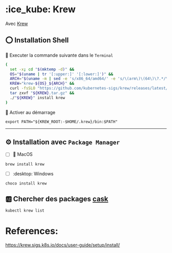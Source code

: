 # :ice_kube: Krew

Avec [Krew](https://krew.sigs.k8s.io/)

## :o: Installation Shell

:round_pushpin: Executer la commande suivante dans le `Terminal`

```bash
(
  set -x; cd "$(mktemp -d)" &&
  OS="$(uname | tr '[:upper:]' '[:lower:]')" &&
  ARCH="$(uname -m | sed -e 's/x86_64/amd64/' -e 's/\(arm\)\(64\)\?.*/\1\2/' -e 's/aarch64$/arm64/')" &&
  KREW="krew-${OS}_${ARCH}" &&
  curl -fsSLO "https://github.com/kubernetes-sigs/krew/releases/latest/download/${KREW}.tar.gz" &&
  tar zxvf "${KREW}.tar.gz" &&
  ./"${KREW}" install krew
)
```

:round_pushpin: Activer au démarrage

```
export PATH="${KREW_ROOT:-$HOME/.krew}/bin:$PATH"
```

<hr/>


## :gear: Installation avec `Package Manager`

- [ ] :apple: MacOS 

```
brew install krew
```

- [ ] :desktop: Windows 

```
choco install krew
```

## :ab: Chercher des packages [cask](https://formulae.brew.sh/cask/)

```
kubectl krew list 
```


# References:
https://krew.sigs.k8s.io/docs/user-guide/setup/install/
